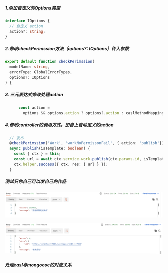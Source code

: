 ##### 1.添加自定义的Options类型

```typescript
interface IOptions {
  // 自定义 action
  action?: string;
}
```

##### 2.修改checkPerimssion方法（options?: IOptions）传入参数

```typescript
export default function checkPerimssion(
  modelName: string,
  errorType: GlobalErrorTypes,
  options?: IOptions
) {
```

##### 3. 三元表达式修改处理action

```typescript
      const action =
        options && options.action ? options?.action : caslMethodMapping[method];
```

##### 4.修改controller的调用方式。加自上自动定义的action

```typescript
  // 发布
  @checkPerimssion('Work', 'workNoPermissonFail', { action: 'publish'})
  async publish(isTemplate: boolean) {
    const { ctx } = this;
    const url = await ctx.service.work.publish(ctx.params.id, isTemplate);
    ctx.helper.success({ ctx, res: { url } });
  }
```

##### 测试只你自己可以发自己的作品

![1668737840088](image/8-4添加角色判断到装饰器第三部分/1668737840088.png)

![1668738015681](image/8-4添加角色判断到装饰器第三部分/1668738015681.png)

##### 处理casl与mongoose的对应关系

```typescript

```
